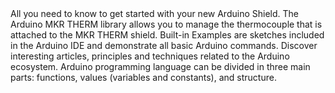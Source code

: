 <EssentialsColumn title="First Steps">
  <EssentialElement title="Quickstart Guide" type="getting-started" link="/tutorials/mkr-therm-shield/mkr-therm-shield-basic">
    All you need to know to get started with your new Arduino Shield.
  </EssentialElement>

</EssentialsColumn>

<EssentialsColumn title="Suggested Libraries">
  <EssentialElement title="Arduino MKR THERM library" type="library" link="https://www.arduino.cc/en/Reference/ArduinoMKRTHERM">
    The Arduino MKR THERM library allows you to manage the thermocouple that is attached to the MKR THERM shield.
  </EssentialElement>
</EssentialsColumn>

<EssentialsColumn title="Arduino Basics">
  <EssentialElement title="Built-in Examples" type="tutorial" link="/built-in-examples/">
    Built-in Examples are sketches included in the Arduino IDE and demonstrate all basic Arduino commands. 
  </EssentialElement>
  <EssentialElement title="Learn" type="resource" link="/learn/">
    Discover interesting articles, principles and techniques related to the Arduino ecosystem.
  </EssentialElement>
  <EssentialElement title="Language References" type="resource" link="https://www.arduino.cc/reference/en/">
  Arduino programming language can be divided in three main parts: functions, values (variables and constants), and structure.
  </EssentialElement>
</EssentialsColumn>